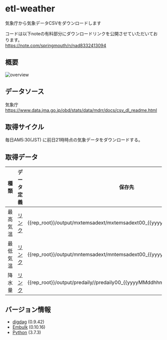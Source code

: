 # etl-weather
気象庁から気象データCSVをダウンロードします

コードは以下noteの有料部分にダウンロードリンクを公開させていただいております。<br>
https://note.com/springmouth/n/nad8332413094

## 概要
![overview](https://github.com/luckyriver0/etl-weather/blob/master/images/overview.png)

## データソース
気象庁<br>
https://www.data.jma.go.jp/obd/stats/data/mdrr/docs/csv_dl_readme.html

## 取得サイクル
毎日AM5:30(JST) に前日21時時点の気象データをダウンロードする。

## 取得データ
| 種類 | データ定義 | 保存先 |
| ---- | ---- | ---- |
| 最高気温 | [リンク](https://www.data.jma.go.jp/obd/stats/data/mdrr/docs/csv_dl_format_mxtem.html) |  {{rep_root}}/output/mxtemsadext/mxtemsadext00_{{yyyyMMddhhmm}}_000.00.csv |
| 最低気温 | [リンク](https://www.data.jma.go.jp/obd/stats/data/mdrr/docs/csv_dl_format_mntem.html) | {{rep_root}}/output/mntemsadext/mntemsadext00_{{yyyyMMddhhmm}}_000.00.csv |
| 降水量 | [リンク](https://www.data.jma.go.jp/obd/stats/data/mdrr/docs/csv_dl_format_predaily.html) |  {{rep_root}}/output/predaily//predaily00_{{yyyyMMddhhmm}}_000.00.csv  |

## バージョン情報

- [digdag](https://github.com/treasure-data/digdag) (0.9.42)
- [Embulk](https://github.com/embulk/embulk) (0.10.16)
- [Python](https://www.python.org/) (3.7.3)
